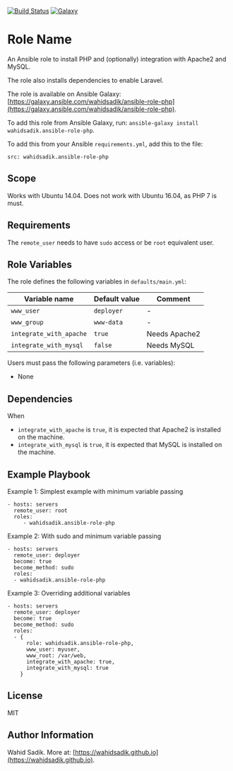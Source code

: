 [![Build Status](https://travis-ci.org/wahidsadik/ansible-role-php.svg?branch=master)](https://travis-ci.org/wahidsadik/ansible-role-php)
[![Galaxy](https://img.shields.io/badge/galaxy-ansible--role--php-green.svg)](https://galaxy.ansible.com/wahidsadik/ansible-role-php)

Role Name
=========

An Ansible role to install PHP and (optionally) integration with Apache2 and MySQL.

The role also installs dependencies to enable Laravel.


The role is available on Ansible Galaxy: [https://galaxy.ansible.com/wahidsadik/ansible-role-php](https://galaxy.ansible.com/wahidsadik/ansible-role-php).

To add this role from Ansible Galaxy, run: `ansible-galaxy install wahidsadik.ansible-role-php`.

To add this from your Ansible `requirements.yml`, add this to the file:

    src: wahidsadik.ansible-role-php

Scope
-----
Works with Ubuntu 14.04.
Does not work with Ubuntu 16.04, as PHP 7 is must.


Requirements
------------
The `remote_user` needs to have `sudo` access or be `root` equivalent user.

Role Variables
--------------

The role defines the following variables in `defaults/main.yml`:

Variable name|Default value|Comment
-------------|-------------|-------
`www_user` | `deployer` | -
`www_group` | `www-data` | -
`integrate_with_apache` | `true` | Needs Apache2
`integrate_with_mysql` | `false` | Needs MySQL

Users must pass the following parameters (i.e. variables):

- None


Dependencies
------------

When

- `integrate_with_apache` is `true`, it is expected that Apache2 is installed on the machine.
- `integrate_with_mysql` is `true`, it is expected that MySQL is installed on the machine.

Example Playbook
----------------

Example 1: Simplest example with minimum variable passing

    - hosts: servers
      remote_user: root
      roles:
         - wahidsadik.ansible-role-php

Example 2: With sudo and minimum variable passing

    - hosts: servers
      remote_user: deployer
      become: true
      become_method: sudo
      roles:
      - wahidsadik.ansible-role-php

Example 3: Overriding additional variables

    - hosts: servers
      remote_user: deployer
      become: true
      become_method: sudo
      roles:
      - {
          role: wahidsadik.ansible-role-php,
          www_user: myuser,
          www_root: /var/web,
          integrate_with_apache: true,
          integrate_with_mysql: true
        }

License
-------

MIT

Author Information
------------------

Wahid Sadik. More at: [https://wahidsadik.github.io](https://wahidsadik.github.io).
